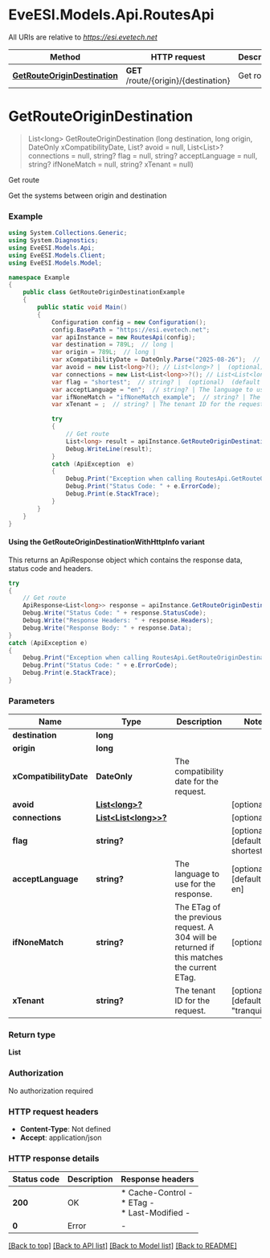 # EveESI.Models.Api.RoutesApi

All URIs are relative to *https://esi.evetech.net*

| Method | HTTP request | Description |
|--------|--------------|-------------|
| [**GetRouteOriginDestination**](RoutesApi.md#getrouteorigindestination) | **GET** /route/{origin}/{destination} | Get route |

<a id="getrouteorigindestination"></a>
# **GetRouteOriginDestination**
> List&lt;long&gt; GetRouteOriginDestination (long destination, long origin, DateOnly xCompatibilityDate, List<long>? avoid = null, List<List<long>>? connections = null, string? flag = null, string? acceptLanguage = null, string? ifNoneMatch = null, string? xTenant = null)

Get route

Get the systems between origin and destination

### Example
```csharp
using System.Collections.Generic;
using System.Diagnostics;
using EveESI.Models.Api;
using EveESI.Models.Client;
using EveESI.Models.Model;

namespace Example
{
    public class GetRouteOriginDestinationExample
    {
        public static void Main()
        {
            Configuration config = new Configuration();
            config.BasePath = "https://esi.evetech.net";
            var apiInstance = new RoutesApi(config);
            var destination = 789L;  // long | 
            var origin = 789L;  // long | 
            var xCompatibilityDate = DateOnly.Parse("2025-08-26");  // DateOnly | The compatibility date for the request.
            var avoid = new List<long>?(); // List<long>? |  (optional) 
            var connections = new List<List<long>>?(); // List<List<long>>? |  (optional) 
            var flag = "shortest";  // string? |  (optional)  (default to shortest)
            var acceptLanguage = "en";  // string? | The language to use for the response. (optional)  (default to en)
            var ifNoneMatch = "ifNoneMatch_example";  // string? | The ETag of the previous request. A 304 will be returned if this matches the current ETag. (optional) 
            var xTenant = ;  // string? | The tenant ID for the request. (optional)  (default to "tranquility")

            try
            {
                // Get route
                List<long> result = apiInstance.GetRouteOriginDestination(destination, origin, xCompatibilityDate, avoid, connections, flag, acceptLanguage, ifNoneMatch, xTenant);
                Debug.WriteLine(result);
            }
            catch (ApiException  e)
            {
                Debug.Print("Exception when calling RoutesApi.GetRouteOriginDestination: " + e.Message);
                Debug.Print("Status Code: " + e.ErrorCode);
                Debug.Print(e.StackTrace);
            }
        }
    }
}
```

#### Using the GetRouteOriginDestinationWithHttpInfo variant
This returns an ApiResponse object which contains the response data, status code and headers.

```csharp
try
{
    // Get route
    ApiResponse<List<long>> response = apiInstance.GetRouteOriginDestinationWithHttpInfo(destination, origin, xCompatibilityDate, avoid, connections, flag, acceptLanguage, ifNoneMatch, xTenant);
    Debug.Write("Status Code: " + response.StatusCode);
    Debug.Write("Response Headers: " + response.Headers);
    Debug.Write("Response Body: " + response.Data);
}
catch (ApiException e)
{
    Debug.Print("Exception when calling RoutesApi.GetRouteOriginDestinationWithHttpInfo: " + e.Message);
    Debug.Print("Status Code: " + e.ErrorCode);
    Debug.Print(e.StackTrace);
}
```

### Parameters

| Name | Type | Description | Notes |
|------|------|-------------|-------|
| **destination** | **long** |  |  |
| **origin** | **long** |  |  |
| **xCompatibilityDate** | **DateOnly** | The compatibility date for the request. |  |
| **avoid** | [**List&lt;long&gt;?**](long.md) |  | [optional]  |
| **connections** | [**List&lt;List&lt;long&gt;&gt;?**](List&lt;long&gt;.md) |  | [optional]  |
| **flag** | **string?** |  | [optional] [default to shortest] |
| **acceptLanguage** | **string?** | The language to use for the response. | [optional] [default to en] |
| **ifNoneMatch** | **string?** | The ETag of the previous request. A 304 will be returned if this matches the current ETag. | [optional]  |
| **xTenant** | **string?** | The tenant ID for the request. | [optional] [default to &quot;tranquility&quot;] |

### Return type

**List<long>**

### Authorization

No authorization required

### HTTP request headers

 - **Content-Type**: Not defined
 - **Accept**: application/json


### HTTP response details
| Status code | Description | Response headers |
|-------------|-------------|------------------|
| **200** | OK |  * Cache-Control -  <br>  * ETag -  <br>  * Last-Modified -  <br>  |
| **0** | Error |  -  |

[[Back to top]](#) [[Back to API list]](../README.md#documentation-for-api-endpoints) [[Back to Model list]](../README.md#documentation-for-models) [[Back to README]](../README.md)

